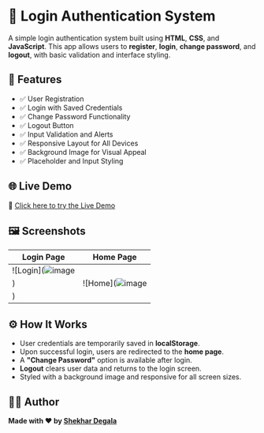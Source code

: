 # 🔐 Login Authentication System

A simple login authentication system built using **HTML**, **CSS**, and **JavaScript**. This app allows users to **register**, **login**, **change password**, and **logout**, with basic validation and interface styling.

## 🚀 Features

- ✅ User Registration  
- ✅ Login with Saved Credentials  
- ✅ Change Password Functionality  
- ✅ Logout Button  
- ✅ Input Validation and Alerts  
- ✅ Responsive Layout for All Devices  
- ✅ Background Image for Visual Appeal  
- ✅ Placeholder and Input Styling  


## 🌐 Live Demo

🔗 [Click here to try the Live Demo](https://ShekharDegala.github.io/OIBSIP/level2-task4/)  

## 🖼️ Screenshots


| Login Page | Home Page |
|------------|-----------|
| ![Login](![image](https://github.com/user-attachments/assets/3500298a-148c-4611-8bea-b3ae92ca06aa)
) | ![Home](![image](https://github.com/user-attachments/assets/cf854795-b917-4145-9fbe-92033fe531ab)
) |

## ⚙️ How It Works

- User credentials are temporarily saved in **localStorage**.
- Upon successful login, users are redirected to the **home page**.
- A **"Change Password"** option is available after login.
- **Logout** clears user data and returns to the login screen.
- Styled with a background image and responsive for all screen sizes.



## 🧑‍💻 Author

**Made with ❤️ by [Shekhar Degala](https://github.com/ShekharDegala)**  




